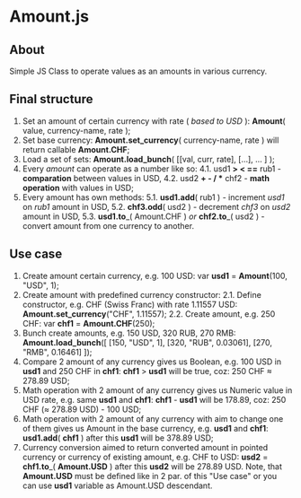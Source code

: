 # Amount.js
## About
Simple JS Class to operate values as an amounts in various currency.

## Final structure
1. Set an amount of certain currency with rate ( *based to USD* ): __Amount__( value, currency-name, rate );
2. Set base currency: __Amount.set_currency__( currency-name, rate ) will return callable **Amount.CHF**;
3. Load a set of sets: __Amount.load_bunch__( [[val, curr, rate], […], … ] );
4. Every _amount_ can operate as a number like so: 
    4.1. usd1 __> < ==__ rub1 - **comparation** between values in USD,
    4.2. usd2 __+ - / *__ chf2 - **math operation** with values in USD;
5. Every amount has own methods: 
    5.1. __usd1.add__( rub1 ) - increment *usd1* on *rub1* amount in USD, 
    5.2. __chf3.odd__( usd2 ) - decrement *chf3* on *usd2* amount in USD, 
    5.3. __usd1.to___( Amount.CHF ) _or_ __chf2.to___( usd2 ) - convert amount from one currency to another.

## Use case
1. Create amount certain currency, e.g. 100 USD: var __usd1__ = __Amount__(100, "USD", 1);
2. Create amount with predefined currency constructor:
    2.1. Define constructor, e.g. CHF (Swiss Franc) with rate 1.11557 USD: __Amount.set_currency__("CHF", 1.11557);
    2.2. Create amount, e.g. 250 CHF: var __chf1__ = __Amount.CHF__(250);
3. Bunch create amounts, e.g. 150 USD, 320 RUB, 270 RMB:  __Amount.load_bunch__([ [150, "USD", 1], [320, "RUB", 0.03061], [270, "RMB", 0.16461] ]);
4. Compare 2 amount of any currency gives us Boolean, e.g. 100 USD in __usd1__ and 250 CHF in __chf1__:  __chf1__ > __usd1__ will be true, coz: 250 CHF ≈ 278.89 USD;
5. Math operation with 2 amount of any currency gives us Numeric value in USD rate, e.g. same __usd1__ and __chf1__:  __chf1__ - __usd1__ will be 178.89, coz: 250 CHF (≈ 278.89 USD) - 100 USD;
6. Math operation with 2 amount of any currency with aim to change one of them gives us Amount in the base currency, e.g. __usd1__ and __chf1__:  __usd1.add__( __chf1__ ) after this __usd1__ will be 378.89 USD;
7. Currency conversion aimed to return converted amount in pointed currency or currency of existing amount, e.g. CHF to USD: __usd2__ = __chf1.to___( __Amount.USD__ ) after this __usd2__ will be 278.89 USD. Note, that __Amount.USD__ must be defined like in 2 par. of this "Use case" or you can use __usd1__ variable as Amount.USD descendant. 